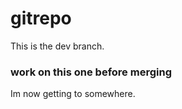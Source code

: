 # gitrepo
This is the dev branch. 
### work on this one before merging
Im now getting to somewhere.
